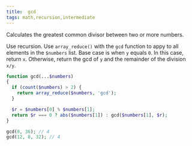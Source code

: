 ```yaml
---
title:  gcd
tags: math,recursion,intermediate
---
```


Calculates the greatest common divisor between two or more numbers.

Use recursion.
Use `array_reduce()` with the `gcd` function to appy to all elements in the `$numbers` list.
Base case is when `y` equals `0`. In this case, return `x`. 
Otherwise, return the gcd of `y` and the remainder of the division `x/y`.

```php
function gcd(...$numbers)
{
  if (count($numbers) > 2) {
    return array_reduce($numbers, 'gcd');
  }

  $r = $numbers[0] % $numbers[1];
  return $r === 0 ? abs($numbers[1]) : gcd($numbers[1], $r);
}
```

```php
gcd(8, 36); // 4
gcd(12, 8, 32); // 4
```
